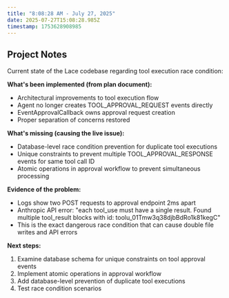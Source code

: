 ```yaml
---
title: "8:08:28 AM - July 27, 2025"
date: 2025-07-27T15:08:28.985Z
timestamp: 1753628908985
---
```


## Project Notes

Current state of the Lace codebase regarding tool execution race condition:

**What's been implemented (from plan document):**
- Architectural improvements to tool execution flow
- Agent no longer creates TOOL_APPROVAL_REQUEST events directly
- EventApprovalCallback owns approval request creation
- Proper separation of concerns restored

**What's missing (causing the live issue):**
- Database-level race condition prevention for duplicate tool executions
- Unique constraints to prevent multiple TOOL_APPROVAL_RESPONSE events for same tool call ID
- Atomic operations in approval workflow to prevent simultaneous processing

**Evidence of the problem:**
- Logs show two POST requests to approval endpoint 2ms apart
- Anthropic API error: "each tool_use must have a single result. Found multiple tool_result blocks with id: toolu_01Tmw3q38djbBdRo1k81kegC"
- This is the exact dangerous race condition that can cause double file writes and API errors

**Next steps:**
1. Examine database schema for unique constraints on tool approval events
2. Implement atomic operations in approval workflow
3. Add database-level prevention of duplicate tool executions
4. Test race condition scenarios
